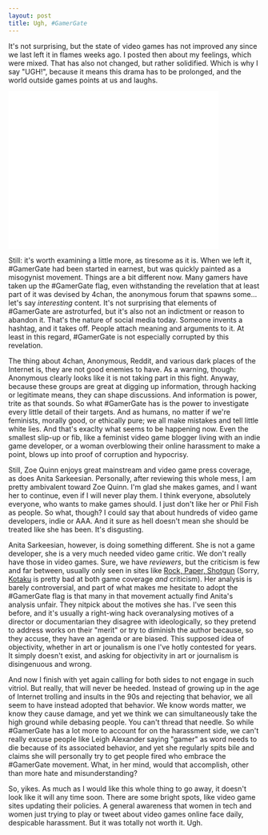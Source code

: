 ```yaml
---
layout: post
title: Ugh, #GamerGate
---
```


It's not surprising, but the state of video games has not improved any since we last left it in flames weeks ago. I posted then about my feelings, which were mixed. That has also not changed, but rather solidified. Which is why I say "UGH!", because it means this drama has to be prolonged, and the world outside games points at us and laughs.  

<iframe width="420" height="315" src="//www.youtube.com/embed/rX7wtNOkuHo" frameborder="0" allowfullscreen></iframe>  

Still: it's worth examining a little more, as tiresome as it is. When we left it, #GamerGate had been started in earnest, but was quickly painted as a misogynist movement. Things are a bit different now. Many gamers have taken up the #GamerGate flag, even withstanding the revelation that at least part of it was devised by 4chan, the anonymous forum that spawns some... let's say *interesting* content. It's not surprising that elements of #GamerGate are astroturfed, but it's also not an indictment or reason to abandon it. That's the nature of social media today. Someone invents a hashtag, and it takes off. People attach meaning and arguments to it. At least in this regard, #GamerGate is not especially corrupted by this revelation.   

The thing about 4chan, Anonymous, Reddit, and various dark places of the Internet is, they are not good enemies to have. As a warning, though: Anonymous clearly looks like it is not taking part in this fight. Anyway, because these groups are great at digging up information, through hacking or legitimate means, they can shape discussions. And information is power, trite as that sounds. So what #GamerGate has is the power to investigate every little detail of their targets. And as humans, no matter if we're feminists, morally good, or ethically pure; we all make mistakes and tell little white lies. And that's exaclty what seems to be happening now. Even the smallest slip-up or fib, like a feminist video game blogger living with an indie game developer, or a woman overblowing their online harassment to make a point, blows up into proof of corruption and hypocrisy.  

Still, Zoe Quinn enjoys great mainstream and video game press coverage, as does Anita Sarkeesian. Personally, after reviewing this whole mess, I am pretty ambivalent toward Zoe Quinn. I'm glad she makes games, and I want her to continue, even if I will never play them. I think everyone, absolutely everyone, who wants to make games should. I just don't like her or Phil Fish as people. So what, though? I could say that about hundreds of video game developers, indie or AAA. And it sure as hell doesn't mean she should be treated like she has been. It's disgusting.    

Anita Sarkeesian, however, is doing something different. She is not a game developer, she is a very much needed video game critic. We don't really have those in video games. Sure, we have *reviewers*, but the criticism is few and far between, usually only seen in sites like [Rock, Paper, Shotgun](http://www.rockpapershotgun.com/) (Sorry, [Kotaku](http://kotaku.com/) is pretty bad at both game coverage *and* criticism). Her analysis is barely controversial, and part of what makes me hesitate to adopt the #GamerGate flag is that many in that movement actually find Anita's analysis unfair. They nitpick about the motives she has. I've seen this before, and it's usually a right-wing hack overanalysing motives of a director or documentarian they disagree with ideologically, so they pretend to address works on their "merit" or try to diminish the author because, so they accuse, they have an agenda or are biased. This supposed idea of objectivity, whether in art or jounalism is one I've hotly contested for years. It simply doesn't exist, and asking for objectivity in art or journalism is disingenuous and wrong.   

And now I finish with yet again calling for both sides to not engage in such vitriol. But really, that will never be heeded. Instead of growing up in the age of Internet trolling and insults in the 90s and rejecting that behavior, we all seem to have instead adopted that behavior. We know words matter, we know they cause damage, and yet we think we can simultaneously take the high ground while debasing people. You can't thread that needle. So while #GamerGate has a lot more to account for on the harassment side, we can't really excuse people like Leigh Alexander saying "gamer" as word needs to die because of its associated behavior, and yet she regularly spits bile and claims she will personally try to get people fired who embrace the #GamerGate movement. What, in her mind, would that accomplish, other than more hate and misunderstanding?    

So, yikes. As much as I would like this whole thing to go away, it doesn't look like it will any time soon. There are some bright spots, like video game sites updating their policies. A general awareness that women in tech and women just trying to play or tweet about video games online face daily, despicable harassment. But it was totally not worth it. Ugh.
